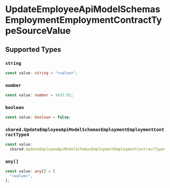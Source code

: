 # UpdateEmployeeApiModelSchemasEmploymentEmploymentContractTypeSourceValue


## Supported Types

### `string`

```typescript
const value: string = "<value>";
```

### `number`

```typescript
const value: number = 3433.92;
```

### `boolean`

```typescript
const value: boolean = false;
```

### `shared.UpdateEmployeeApiModelSchemasEmploymentEmploymentContractType4`

```typescript
const value:
  shared.UpdateEmployeeApiModelSchemasEmploymentEmploymentContractType4 = {};
```

### `any[]`

```typescript
const value: any[] = [
  "<value>",
];
```

